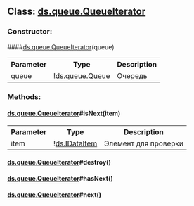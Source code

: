 ## **Class: <a href="https://github.com/LiveTex/Node-Polina/tree/public/docs/Node-Polina/ds/namespaces/ds.queue/ds.queue.QueueIterator.md">ds.queue.QueueIterator</a>**

 


### **Constructor:**
####<a href="https://github.com/LiveTex/Node-Polina/tree/public/docs/Node-Polina/ds/namespaces/ds.queue/ds.queue.QueueIterator.md">ds.queue.QueueIterator</a>(queue)

<table>
  <tr>
    <th>Parameter</th><th>Type</th><th>Description</th>
  </tr>
  
  <tr>
    <td>queue</td><td>!<a href="https://github.com/LiveTex/Node-Polina/tree/public/docs/Node-Polina/ds/namespaces/ds.queue/ds.queue.Queue.md">ds.queue.Queue</a></td><td>Очередь</td>
  </tr>
  
</table>









### **Methods:**



#### <a href="https://github.com/LiveTex/Node-Polina/tree/public/docs/Node-Polina/ds/namespaces/ds.queue/ds.queue.QueueIterator.md">ds.queue.QueueIterator</a>#isNext(item)

 



<table>
  <tr>
    <th>Parameter</th><th>Type</th><th>Description</th>
  </tr>
  
  <tr>
    <td>item</td><td>!<a href="https://github.com/LiveTex/Node-Polina/tree/public/docs/Node-Polina/ds/interfaces/ds.IDataItem.md">ds.IDataItem</a></td><td>Элемент для проверки</td>
  </tr>
  
</table>





#### <a href="https://github.com/LiveTex/Node-Polina/tree/public/docs/Node-Polina/ds/namespaces/ds.queue/ds.queue.QueueIterator.md">ds.queue.QueueIterator</a>#destroy()

 







#### <a href="https://github.com/LiveTex/Node-Polina/tree/public/docs/Node-Polina/ds/namespaces/ds.queue/ds.queue.QueueIterator.md">ds.queue.QueueIterator</a>#hasNext()

 







#### <a href="https://github.com/LiveTex/Node-Polina/tree/public/docs/Node-Polina/ds/namespaces/ds.queue/ds.queue.QueueIterator.md">ds.queue.QueueIterator</a>#next()

 






